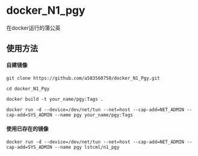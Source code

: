 # docker_N1_pgy
在docker运行的蒲公英

## 使用方法
#### 自建镜像
`git clone https://github.com/a583560750/docker_N1_Pgy.git`

`cd docker_N1_Pgy`

`docker build -t your_name/pgy:Tags .`

`docker run -d --device=/dev/net/tun --net=host --cap-add=NET_ADMIN --cap-add=SYS_ADMIN --name pgy your_name/pgy:Tags`
#### 使用已存在的镜像
`docker run -d --device=/dev/net/tun --net=host --cap-add=NET_ADMIN --cap-add=SYS_ADMIN --name pgy lstcml/n1_pgy`
